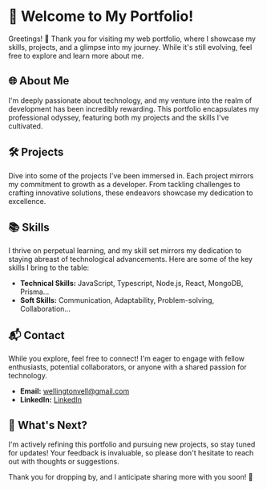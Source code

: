 # 🌟 Welcome to My Portfolio!

Greetings! 👋 Thank you for visiting my web portfolio, where I showcase my skills, projects, and a glimpse into my journey. While it's still evolving, feel free to explore and learn more about me.

## 🌐 About Me

I'm deeply passionate about technology, and my venture into the realm of development has been incredibly rewarding. This portfolio encapsulates my professional odyssey, featuring both my projects and the skills I've cultivated.

## 🛠️ Projects

Dive into some of the projects I've been immersed in. Each project mirrors my commitment to growth as a developer. From tackling challenges to crafting innovative solutions, these endeavors showcase my dedication to excellence.

## 📚 Skills

I thrive on perpetual learning, and my skill set mirrors my dedication to staying abreast of technological advancements. Here are some of the key skills I bring to the table:

- **Technical Skills:** JavaScript, Typescript, Node.js, React, MongoDB, Prisma...
- **Soft Skills:** Communication, Adaptability, Problem-solving, Collaboration...

## 📬 Contact

While you explore, feel free to connect! I'm eager to engage with fellow enthusiasts, potential collaborators, or anyone with a shared passion for technology.

- **Email:** wellingtonvell@gmail.com
- **LinkedIn:** [LinkedIn](https://www.linkedin.com/in/wellington-costavell)

## 📆 What's Next?

I'm actively refining this portfolio and pursuing new projects, so stay tuned for updates! Your feedback is invaluable, so please don't hesitate to reach out with thoughts or suggestions.

Thank you for dropping by, and I anticipate sharing more with you soon! 🚀
